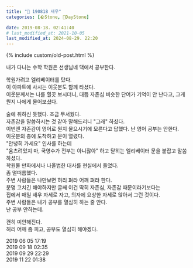 ```yaml
---
title: "🌱 190818 새우"
categories: [🪨Stone, 🌱DayStone]

date: 2019-08-18. 02:41:40
# last_modified_at: 2021-10-05
last_modified_at: 2024-08-29. 22:20
---
```


{% include custom/old-post.html %}

내가 다니는 수학 학원은 선생님네 댁에서 공부한다.  

학원가려고 엘리베이터를 탔다.  
이 아파트에 사시는 이웃분도 함께 타셨다.  
이웃분께서는 나를 힐끗 보시더니, 대뜸 자존심 비슷한 단어가 기억이 안 난다고, 그게 뭔지 나에게 물어보셨다.  

술에 취하신 듯했다. 조금 무서웠다.  
자존감을 말씀하시는 것 같아 말해드리니 "그래" 하셨다.  
이번엔 자존감이 영어로 뭔지 물으시기에 모른다고 답했다. 난 영어 공부는 안한다.  
​
이웃분의 층에 도착하고 문이 열렸다.  
"안녕히 가세요" 인사를 하는데  
"움츠려있지 마, 국영수가 전부는 아니잖아" 하고 닫히는 엘리베이터 문을 붙잡고 말씀하셨다.  
학원물 만화에서나 나올법한 대사를 현실에서 들었다.  
​
좀 떨떠름했다.  
주변 사람들은 나만보면 허리 펴라 어깨 펴라 한다.  
분명 고치긴 해야하지만 글쌔 이건 딱히 자존심, 자존감 때문이라기보다는  
집에서 매일 새우 자세로 자고, 의자에 요상한 자세로 앉아서 그런 것이다.  
​
주변 사람들은 내가 공부를 열심히 하는 줄 안다.  
난 공부 안하는데.  

괜히 미안해진다.  
허리 어깨 좀 피고, 공부도 열심히 해야겠다.  

2019 06 05 17:19  
2019 09 18 02:35  
2019 09 29 22:29  
2019 11 22 01:38  
